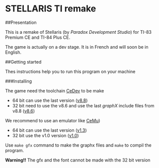 # STELLARIS TI remake

##Presentation

This is a remake of Stellaris (by _Paradox Development Studio_) for TI-83 Premium CE and TI-84 Plus CE.

The game is actually on a dev stage. It is in French and will soon be in English.

##Getting started

Thes instructions help you to run this program on your machine

###Installing

The game need the toolchain [CeDev](https://github.com/CE-Programming/toolchain) to be make
- 64 bit can use the last version ([v8.8](https://github.com/CE-Programming/toolchain/releases/tag/v8.8))
- 32 bit need to use the v8.6 and use the last _graphX_ include files from v8.8 ([v8.6](https://github.com/CE-Programming/toolchain/releases/tag/v8.8))

We recommend to use an emulator like [CeMu](https://github.com/CE-Programming/CEmu))
- 64 bit can use the last version ([v1.3](https://github.com/CE-Programming/CEmu/releases/tag/v1.3))
- 32 bit use the v1.0 version ([v1.0](https://github.com/CE-Programming/CEmu/releases/tag/v1.0))

Use `make gfx` command to make the graphx files and `make` to compil the program.

**Warning!!** The gfx and the font cannot be made with the 32 bit version